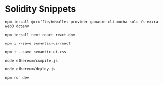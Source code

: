 # Solidity Snippets
`npm install @truffle/hdwallet-provider ganache-cli mocha solc fs-extra web3 dotenv`

`npm install next react react-dom`

`npm i --save semantic-ui-react`

`npm i --save semantic-ui-css`

`node ethereum/compile.js`

`node ethereum/deploy.js`

`npm run dev`

